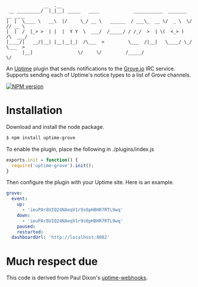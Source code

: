 <pre><code>              __  .__                                                          
 __ _________/  |_|__| _____   ____             ___________  _______  __ ____  
|  |  \____ \   __\  |/     \_/ __ \   ______  / ___\_  __ \/  _ \  \/ // __ \ 
|  |  /  |_> >  | |  |  Y Y  \  ___/  /_____/ / /_/  >  | \(  <_> )   /\  ___/ 
|____/|   __/|__| |__|__|_|  /\___  >         \___  /|__|   \____/ \_/  \___  >
      |__|                 \/     \/         /_____/                        \/ </code></pre>

An [Uptime](https://github.com/fzaninotto/uptime) plugin that sends notifications to the [Grove.io](http://grove.io) IRC service. Supports sending each of Uptime's notice types to a list of Grove channels.

[![NPM version](https://badge.fury.io/js/uptime-grove.png)](http://badge.fury.io/js/uptime-grove)


Installation
============

Download and install the node package.

```bash
$ npm install uptime-grove
```

To enable the plugin, place the following in ./plugins/index.js

```javascript
exports.init = function() {
  require('uptime-grove').init();
}
```

Then configure the plugin with your Uptime site. Here is an example.

```yaml
grove:
  event:
    up:
      - 'ieuPAr8UIQ24NAeqV1r9s0pHBHR7RTL9wq'
    down:
      - 'ieuPAr8UIQ24NAeqV1r9s0pHBHR7RTL9wq'
    paused:
    restarted:
  dashboardUrl: 'http://localhost:8082'
```

Much respect due
================

This code is derived from Paul Dixon's [uptime-webhooks](https://github.com/mintbridge/uptime-webhooks).
